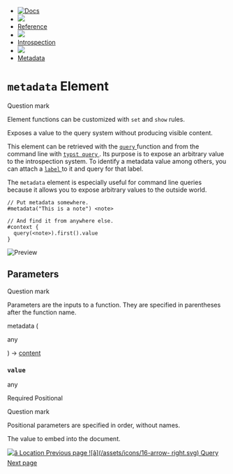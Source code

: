   * [ ![Docs](/assets/icons/16-docs-dark.svg) ](/docs)
  * ![](/assets/icons/16-arrow-right.svg)
  * [ Reference ](/docs/reference/)
  * ![](/assets/icons/16-arrow-right.svg)
  * [ Introspection ](/docs/reference/introspection/)
  * ![](/assets/icons/16-arrow-right.svg)
  * [ Metadata ](/docs/reference/introspection/metadata/)

#  ` metadata ` Element

Question mark

Element functions can be customized with ` set ` and  ` show ` rules.

Exposes a value to the query system without producing visible content.

This element can be retrieved with the [ ` query `
](/docs/reference/introspection/query/ "`query`") function and from the
command line with [ ` typst query `
](/docs/reference/introspection/query/#command-line-queries) . Its purpose is
to expose an arbitrary value to the introspection system. To identify a
metadata value among others, you can attach a [ ` label `
](/docs/reference/foundations/label/ "`label`") to it and query for that
label.

The ` metadata ` element is especially useful for command line queries because
it allows you to expose arbitrary values to the outside world.

    
    
    // Put metadata somewhere.
    #metadata("This is a note") <note>
    
    // And find it from anywhere else.
    #context {
      query(<note>).first().value
    }
    

![Preview](/assets/docs/sbF_Ac863-gI1m3qoL9avwAAAAAAAAAA.png)

##  Parameters

Question mark

Parameters are the inputs to a function. They are specified in parentheses
after the function name.

metadata  (

any

)  -> [ content ](/docs/reference/foundations/content/)

###  ` value `

any

Required  Positional

Question mark

Positional parameters are specified in order, without names.

The value to embed into the document.

[ ![â](/assets/icons/16-arrow-right.svg) Location  Previous page
](/docs/reference/introspection/location/) [ ![â](/assets/icons/16-arrow-
right.svg) Query  Next page  ](/docs/reference/introspection/query/)

